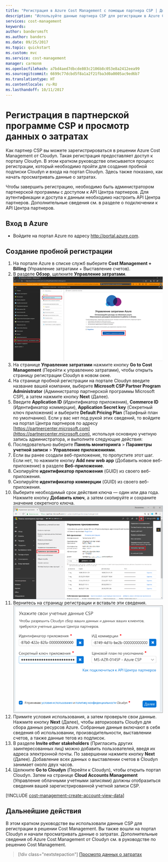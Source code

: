 ```yaml
---
title: "Регистрация в Azure Cost Management с помощью партнера CSP | Документация Майкрософт"
description: "Используйте данные партнера CSP для регистрации в Azure Cost Management от Cloudyn."
services: cost-management
keywords: 
author: bandersmsft
ms.author: banders
ms.date: 09/25/2017
ms.topic: quickstart
ms.custom: mvc
ms.service: cost-management
manager: carmonm
ms.openlocfilehash: a7bd4aed7dbcde803c2106b8c053e8a2412eea99
ms.sourcegitcommit: 6699c77dcbd5f8a1a2f21fba3d0a0005ac9ed6b7
ms.translationtype: HT
ms.contentlocale: ru-RU
ms.lasthandoff: 10/11/2017
---
```

# <a name="register-with-the-csp-partner-program-and-view-cost-data"></a>Регистрация в партнерской программе CSP и просмотр данных о затратах

Как партнер CSP вы можете зарегистрироваться в решении Azure Cost Management от Cloudyn. Такая регистрация предоставляет доступ к порталу Cloudyn. В этом кратком руководстве описывается процесс регистрации, который необходимо пройти для создания пробной подписки Cloudyn и входа на портал Cloudyn. Здесь также показано, как начать просматривать данные о затратах.

Чтобы завершить регистрацию, необходимо быть администратором партнерской программы с доступом к API Центра партнеров. Для аутентификации и доступа к данным необходимо настроить API Центра партнеров. Дополнительные сведения см. в разделе о подключении к API Центра партнеров.

## <a name="log-in-to-azure"></a>Вход в Azure

- Войдите на портал Azure по адресу http://portal.azure.com.

## <a name="create-a-trial-registration"></a>Создание пробной регистрации

1. На портале Azure в списке служб выберите **Cost Management + Billing** (Управление затратами + Выставление счетов).
2. В разделе **Обзор**, щелкните **Управление затратами**.  
    ![Страница "Управление затратами"](./media/quick-register-csp/cost-mgt-billing-service.png)
3. На странице **Управление затратами** нажмите кнопку **Go to Cost Management** (Перейти к управлению затратами), чтобы открыть страницу регистрации Cloudyn в новом окне.
4. На странице пробной регистрации на портале Cloudyn введите название вашей компании, выберите **Microsoft CSP Partner Program Administrator** (Администратор партнерской программы Microsoft CSP), а затем нажмите кнопку **Next** (Далее).  
5. Введите **Application ID** (Идентификатор приложения), **Commerce ID** (Идентификатор коммерции), **Application Secret key** (Секретный ключ приложения) и выберите **Default Pricing Plan** (Тарифный план по умолчанию). Если у вас нет под рукой этих сведений, то войдите на портал Центра партнеров по адресу [https://partnercenter.microsoft.com](https://partnercenter.microsoft.com), используя основную учетную запись администратора, и выполните следующие действия:
  1. Последовательно выберите **Панель мониторинга** > **Параметры учетной записи** > **Управление приложениями**.
  2. Если вы ранее создали веб-приложение, то пропустите этот шаг. Если нет, то нажмите кнопку **Add new web app** (Добавить новое веб-приложение) в разделе **Веб-приложение**.
  3. Скопируйте **идентификатор приложения** (GUID) из своего веб-приложения.
  4. Скопируйте **идентификатор коммерции** (GUID) из своего веб-приложения.
  5. Выберите необходимый срок действия ключа — один или два года. Нажмите кнопку **Добавить ключ**, а затем скопируйте и сохраните значение секретного ключа.  
    ![Центр партнеров CSP](./media/quick-register-csp/csp-partner-center.png)
  6. Вернитесь на страницу регистрации и вставьте эти сведения.  
      ![Учетные данные учетной записи CSP](./media/quick-register-csp/csp-reg.png)
6. Примите условия использования, а затем проверьте свои данные. Нажмите кнопку **Next** (Далее), чтобы авторизовать Cloudyn для сбора данных ресурсов Azure. Собранные данные включают в себя сведения об использовании, производительности, выставлении счетов, а также данные тегов из подписок.  
7. В разделе **Invite other stakeholders** (Пригласить других заинтересованных лиц) можно добавить пользователей, введя их адреса электронной почты. По завершении нажмите кнопку **Next** (Далее). Добавление всех данных о выставлении счетов в Cloudyn занимает около двух часов.
8. Щелкните **Go to Cloudyn** (Перейти к Cloudyn), чтобы открыть портал Cloudyn. Затем на странице **Cloud Accounts Management** (Управление облачными учетными записями) должны отобразиться сведения вашей зарегистрированной учетной записи CSP.

[!INCLUDE [cost-management-create-account-view-data](../../includes/cost-management-create-account-view-data.md)]

## <a name="next-steps"></a>Дальнейшие действия

В этом кратком руководстве вы использовали данные CSP для регистрации в решении Cost Management. Вы также вошли на портал Cloudyn и начали просматривать данные о затратах. Дополнительные сведения об Azure Cost Management от Cloudyn см. в руководстве по решению Cost Management.

> [!div class="nextstepaction"]
> [Просмотр данных о затратах](./tutorial-review-usage.md)
